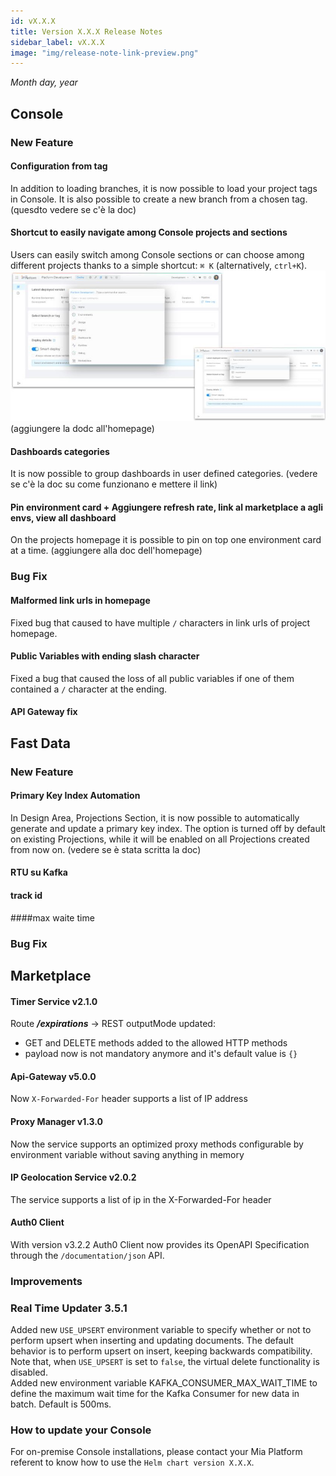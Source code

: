 ```yaml
---
id: vX.X.X
title: Version X.X.X Release Notes
sidebar_label: vX.X.X
image: "img/release-note-link-preview.png"
---
```


_Month day, year_

## Console

### New Feature

#### Configuration from tag

In addition to loading branches, it is now possible to load your project tags in Console. It is also possible to create a new branch from a chosen tag. (quesdto vedere se c'è la doc)

#### Shortcut to easily navigate among Console projects and sections

Users can easily switch among Console sections or can choose among different projects thanks to a simple shortcut: `⌘ K` (alternatively, `ctrl+K`). 
![](./../img/shortcut.jpg) (aggiungere la dodc all'homepage)

#### Dashboards categories

It is now possible to group dashboards in user defined categories. (vedere se c'è la doc su come funzionano e mettere il link)

#### Pin environment card + Aggiungere refresh rate, link al marketplace a agli envs, view all dashboard

On the projects homepage it is possible to pin on top one environment card at a time. (aggiungere alla doc dell'homepage)


### Bug Fix

#### Malformed link urls in homepage

Fixed bug that caused to have multiple `/` characters in link urls of project homepage.

#### Public Variables with ending slash character

Fixed a bug that caused the loss of all public variables if one of them contained a `/` character at the ending.

#### API Gateway fix 


## Fast Data

### New Feature
 
#### Primary Key Index Automation

In Design Area, Projections Section, it is now possible to automatically generate and update a primary key index. The option is turned off by default on existing Projections, while it will be enabled on all Projections created from now on. (vedere se è stata scritta la doc)

#### RTU su Kafka
#### track id 
####max waite time

### Bug Fix

## Marketplace 

#### Timer Service v2.1.0

Route _**/expirations**_ → REST outputMode updated:
- GET and DELETE methods added to the allowed HTTP methods
- payload now is not mandatory anymore and it's default value is `{}`

#### Api-Gateway v5.0.0

Now `X-Forwarded-For` header supports a list of IP address

#### Proxy Manager v1.3.0

Now the service supports an optimized proxy methods configurable by environment variable without saving anything in memory

#### IP Geolocation Service v2.0.2

The service supports a list of ip in the X-Forwarded-For header

#### Auth0 Client

With version v3.2.2 Auth0 Client now provides its OpenAPI Specification through the `/documentation/json` API.

### Improvements

### Real Time Updater 3.5.1

Added new `USE_UPSERT` environment variable to specify whether or not to perform upsert when inserting and updating documents. The default behavior is to perform upsert on insert, keeping backwards compatibility.
Note that, when `USE_UPSERT` is set to `false`, the virtual delete functionality is disabled.   
Added new environment variable KAFKA_CONSUMER_MAX_WAIT_TIME to define the maximum wait time for the Kafka Consumer for new data in batch. Default is 500ms.

### How to update your Console

For on-premise Console installations, please contact your Mia Platform referent to know how to use the `Helm chart version X.X.X`.
